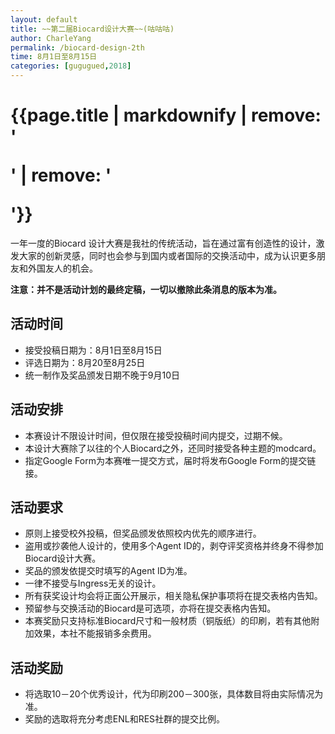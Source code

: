 ```yaml
---
layout: default
title: ~~第二届Biocard设计大赛~~(咕咕咕)
author: CharleYang
permalink: /biocard-design-2th
time: 8月1日至8月15日
categories: [gugugued,2018]
---
```


# {{page.title | markdownify | remove: '<p>' | remove: '</p>'}}
一年一度的Biocard 设计大赛是我社的传统活动，旨在通过富有创造性的设计，激发大家的创新灵感，同时也会参与到国内或者国际的交换活动中，成为认识更多朋友和外国友人的机会。

**注意：并不是活动计划的最终定稿，一切以撤除此条消息的版本为准。**

## 活动时间
- 接受投稿日期为：8月1日至8月15日
- 评选日期为：8月20至8月25日
- 统一制作及奖品颁发日期不晚于9月10日

## 活动安排
- 本赛设计不限设计时间，但仅限在接受投稿时间内提交，过期不候。
- 本设计大赛除了以往的个人Biocard之外，还同时接受各种主题的modcard。
- 指定Google Form为本赛唯一提交方式，届时将发布Google Form的提交链接。

## 活动要求
- 原则上接受校外投稿，但奖品颁发依照校内优先的顺序进行。
- 盗用或抄袭他人设计的，使用多个Agent ID的，剥夺评奖资格并终身不得参加Biocard设计大赛。
- 奖品的颁发依提交时填写的Agent ID为准。
- 一律不接受与Ingress无关的设计。
- 所有获奖设计均会将正面公开展示，相关隐私保护事项将在提交表格内告知。
- 预留参与交换活动的Biocard是可选项，亦将在提交表格内告知。
- 本赛奖励只支持标准Biocard尺寸和一般材质（铜版纸）的印刷，若有其他附加效果，本社不能报销多余费用。

## 活动奖励
- 将选取10－20个优秀设计，代为印刷200－300张，具体数目将由实际情况为准。
- 奖励的选取将充分考虑ENL和RES社群的提交比例。
